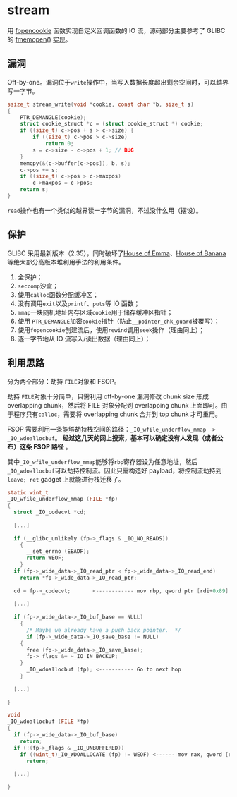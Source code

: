 # stream

用 [fopencookie](https://man7.org/linux/man-pages/man3/fopencookie.3.html) 函数实现自定义回调函数的 IO 流，源码部分主要参考了 GLIBC 的 [fmemopen()](https://man7.org/linux/man-pages/man3/fmemopen.3.html) [实现](https://elixir.bootlin.com/glibc/glibc-2.35/source/libio/fmemopen.c)。

## 漏洞

Off-by-one。漏洞位于`write`操作中，当写入数据长度超出剩余空间时，可以越界写一字节。

```c
ssize_t stream_write(void *cookie, const char *b, size_t s)
{
    PTR_DEMANGLE(cookie);
    struct cookie_struct *c = (struct cookie_struct *) cookie;
    if ((size_t) c->pos + s > c->size) {
        if ((size_t) c->pos > c->size)
            return 0;
        s = c->size - c->pos + 1; // BUG
    }
    memcpy(&(c->buffer[c->pos]), b, s);
    c->pos += s;
    if ((size_t) c->pos > c->maxpos)
        c->maxpos = c->pos;
    return s;
}
```

`read`操作也有一个类似的越界读一字节的漏洞，不过没什么用（摆设）。

## 保护

GLIBC 采用最新版本（2.35），同时破坏了[House of Emma](https://www.anquanke.com/post/id/260614)、[House of Banana](https://www.anquanke.com/post/id/222948)等绝大部分高版本堆利用手法的利用条件。

1. 全保护；
2. `seccomp`沙盒；
3. 使用`calloc`函数分配缓冲区；
4. 没有调用`exit`以及`printf`、`puts`等 IO 函数；
5. `mmap`一块随机地址内存区域`cookie`用于储存缓冲区指针；
6. 使用 `PTR_DEMANGLE`加密`cookie`指针（防止`__pointer_chk_guard`被覆写）；
7. 使用`fopencookie`创建流后，使用`rewind`调用`seek`操作（理由同上）；
8. 逐一字节地从 IO 流写入/读出数据（理由同上）；

## 利用思路

分为两个部分：劫持 `FILE`对象和 FSOP。

劫持 `FILE`对象十分简单，只需利用 off-by-one 漏洞修改 chunk size 形成 overlapping chunk，然后将 FILE 对象分配到 overlapping chunk 上面即可。由于程序只有`calloc`，需要将 overlapping chunk 合并到 top chunk 才可重用。

FSOP 需要利用一条能够劫持栈空间的路径：`_IO_wfile_underflow_mmap -> _IO_wdoallocbuf`。 **经过这几天的网上搜索，基本可以确定没有人发现（或者公布）这条 FSOP 路径** 。 

其中`_IO_wfile_underflow_mmap`能够将`rbp`寄存器设为任意地址，然后`_IO_wdoallocbuf`可以劫持控制流。因此只需构造好 payload，将控制流劫持到`leave; ret` gadget 上就能进行栈迁移了。

```c
static wint_t
_IO_wfile_underflow_mmap (FILE *fp)
{
  struct _IO_codecvt *cd;
 
  [...]
 
  if (__glibc_unlikely (fp->_flags & _IO_NO_READS))
    {
      __set_errno (EBADF);
      return WEOF;
    }
  if (fp->_wide_data->_IO_read_ptr < fp->_wide_data->_IO_read_end)
    return *fp->_wide_data->_IO_read_ptr;
 
  cd = fp->_codecvt;       <------------ mov rbp, qword ptr [rdi+0x89]
 
  [...]
 
  if (fp->_wide_data->_IO_buf_base == NULL)
    {
      /* Maybe we already have a push back pointer.  */
      if (fp->_wide_data->_IO_save_base != NULL)
    {
      free (fp->_wide_data->_IO_save_base);
      fp->_flags &= ~_IO_IN_BACKUP;
    }
      _IO_wdoallocbuf (fp); <----------- Go to next hop
    }
 
  [...]
 
}

void
_IO_wdoallocbuf (FILE *fp)
{
  if (fp->_wide_data->_IO_buf_base)
    return;
  if (!(fp->_flags & _IO_UNBUFFERED))
    if ((wint_t)_IO_WDOALLOCATE (fp) != WEOF) <------ mov rax, qword [rax+0xe0]; call qword [rax+0x68]
      return;
 
  [...]
 
}    
```
